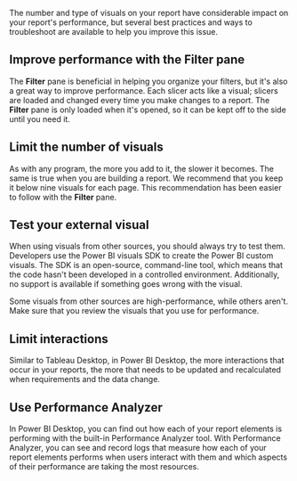 The number and type of visuals on your report have considerable impact on your report's performance, but several best practices and ways to troubleshoot are available to help you improve this issue.

## Improve performance with the Filter pane

The **Filter** pane is beneficial in helping you organize your filters, but it's also a great way to improve performance. Each slicer acts like a visual; slicers are loaded and changed every time you make changes to a report. The **Filter** pane is only loaded when it's opened, so it can be kept off to the side until you need it.

## Limit the number of visuals

As with any program, the more you add to it, the slower it becomes. The same is true when you are building a report. We recommend that you keep it below nine visuals for each page. This recommendation has been easier to follow with the **Filter** pane.

## Test your external visual

When using visuals from other sources, you should always try to test them. Developers use the Power BI visuals SDK to create the Power BI custom visuals. The SDK is an open-source, command-line tool, which means that the code hasn't been developed in a controlled environment. Additionally, no support is available if something goes wrong with the visual.

Some visuals from other sources are high-performance, while others aren't. Make sure that you review the visuals that you use for performance.

## Limit interactions

Similar to Tableau Desktop, in Power BI Desktop, the more interactions that occur in your reports, the more that needs to be updated and recalculated when requirements and the data change.

## Use Performance Analyzer

In Power BI Desktop, you can find out how each of your report elements is performing with the built-in Performance Analyzer tool. With Performance Analyzer, you can see and record logs that measure how each of your report elements performs when users interact with them and which aspects of their performance are taking the most resources.
